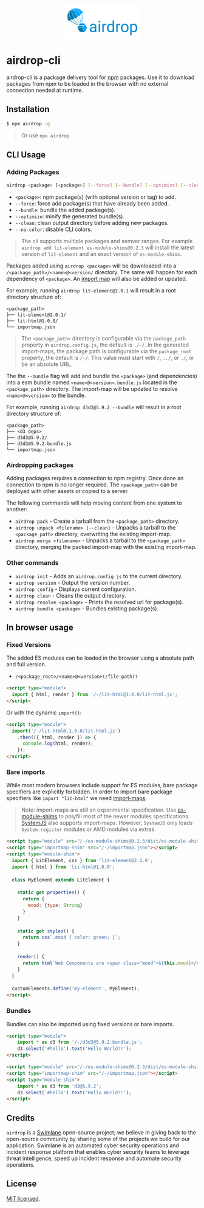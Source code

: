 <p align="center">
  <img src="./airdrop.png" width="200" alt="airdrop Logo" />
</p>

airdrop-cli
===========

airdrop-cli is a package delivery tool for [npm](https://www.npmjs.com/) packages.
Use it to download packages from npm to be loaded in the browser with no external connection needed at runtime.

## Installation

```bash
$ npm airdrop -g
```

> Or use `npx airdrop`

## CLI Usage

### Adding Packages

```bash
airdrop <package> [<package>] [--force] [--bundle] [--optimize] [--clean]
```

* `<package>`: npm package(s) (with optional version or tag) to add.
* `--force`: force add package(s) that have already been added.
* `--bundle`: bundle the added package(s).
* `--optimize`: minify the generated bundle(s).
* `--clean`: clean output directory before adding new packages.
* `--no-color`: disable CLI colors.

> The cli supports multiple packages and semver ranges.  For example `airdrop add lit-element es-module-shims@0.2.3` will install the latest version of `lit-element` and an exact version of `es-module-shims`.

Packages added using `airdrop <package>` will be downloaded into a `/<package_path>/<name>@<version/` directory.  The same will happen for each dependency of `<package>`.  An [import map](https://github.com/WICG/import-maps) will also be added or updated.

For example, running `airdrop lit-element@2.0.1` will result in a root directory structure of:

```
<package_path>
├── lit-element@2.0.1/
├── lit-html@1.0.0/
└── importmap.json
```

> The `<package_path>` directory is configurable via the `package_path` property in `airdrop.config.js`, the default is `./-/`.  In the generated import-maps, the package path is configurable via the `package_root` property, the default is `/-/`.  This value must start with `/`, `../`, or `./`, or be an absolute URL.

The the `--bundle` flag will add and bundle the `<package>` (and dependencies) into a esm bundle named `<name>@<version>.bundle.js` located in the `<package_path>` directory.  The import-map will be updated to resolve `<name>@<version>` to the bundle.

For example, running `airdrop d3d3@5.9.2 --bundle` will result in a root directory structure of:

```
<package_path>
├── <d3 deps>
├── d3d3@5.9.2/
├── d3d3@5.9.2.bundle.js
└── importmap.json
```

### Airdropping packages

Adding packages requires a connection to npm registry.  Once done an connection to npm is no longer required.  The `<package_path>` can be deployed with other assets or copied to a server.

The following commands will help moving content from one system to another:

- `airdrop pack` - Create a tarball from the `<package_path>` directory.
- `airdrop unpack <filename> [--clean]` - Unpacks a tarball to the `<package_path>` directory, overwriting the existing import-map.
- `airdrop merge <filename>` - Unpacks a tarball to the `<package_path>` directory, merging the packed import-map with the existing import-map.

### Other commands

- `airdrop init` - Adds an `airdrop.config.js` to the current directory.
- `airdrop version` - Output the version number.
- `airdrop config` - Displays current configuration.
- `airdrop clean` - Cleans the output directory.
- `airdrop resolve <package>` - Prints the resolved url for package(s).
- `airdrop bundle <package>` - Bundles existing package(s).

## In browser usage

### Fixed Versions

The added ES modules can be loaded in the browser using a absolute path and full version.

- `/<package_root>/<name>@<version>(/file-path)?`

```html
<script type="module">
  import { html, render } from '/-/lit-html@1.0.0/lit-html.js';
</script>
```

Or with the dynamic `import()`:

```html
<script type="module">
  import('/-/lit-html@.1.0.0/lit-html.js')
    .then(({ html, render }) => {
      console.log(html, render);
    });
</script>
```

### Bare imports

While most modern browsers include support for ES modules, bare package specifiers are explicitly forbidden.  In order to import bare package specifiers like `import "lit-html"` we need [import-maps](https://github.com/WICG/import-maps).

> Note: import-maps are still an experimental specification.  Use [es-module-shims](https://github.com/guybedford/es-module-shims) to polyfill most of the newer modules specifications.  [SystemJS](https://github.com/systemjs/systemjs) also supports import-maps.  However, `SystemJS` only loads `System.register` modules or AMD modules via extras.

```html
<script type="module" src="/-/es-module-shims@0.2.3/dist/es-module-shims.js"></script>
<script type="importmap-shim" src="/-/importmap.json"></script>
<script type="module-shim">
  import { LitElement, css } from 'lit-element@2.1.0';
  import { html } from 'lit-html@1.0.0';

  class MyElement extends LitElement {
  
    static get properties() {
      return {
        mood: {type: String}
      }
    }
    
    static get styles() {
      return css`.mood { color: green; }`;
    }
  
    render() {
      return html`Web Components are <span class="mood">${this.mood}</span>!`;
    }
  }

  customElements.define('my-element', MyElement);
</script>
```

### Bundles

Bundles can also be imported using fixed versions or bare imports.

```html
<script type="module">
    import * as d3 from '/-/d3d3@5.9.2.bundle.js';
    d3.select('#hello').text('Hello World!!');
</script>
```

```html
<script type="module" src="/-/es-module-shims@0.2.3/dist/es-module-shims.js"></script>
<script type="importmap-shim" src="/-/importmap.json"></script>
<script type="module-shim">
    import * as d3 from 'd3@5.9.2';
    d3.select('#hello').text('Hello World!!');
</script>
```

## Credits

`airdrop` is a [Swimlane](http://swimlane.com) open-source project; we believe in giving back to the open-source community by sharing some of the projects we build for our application. Swimlane is an automated cyber security operations and incident response platform that enables cyber security teams to leverage threat intelligence, speed up incident response and automate security operations.

## License

  [MIT licensed](LICENSE).
